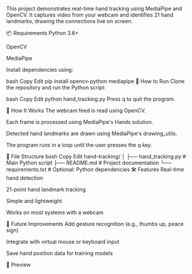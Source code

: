 This project demonstrates real-time hand tracking using MediaPipe and OpenCV. It captures video from your webcam and identifies 21 hand landmarks, drawing the connections live on screen.

<!-- Replace with your own screen recording if available -->

📦 Requirements
Python 3.6+

OpenCV

MediaPipe

Install dependencies using:

bash
Copy
Edit
pip install opencv-python mediapipe
🚀 How to Run
Clone the repository and run the Python script:

bash
Copy
Edit
python hand_tracking.py
Press q to quit the program.

🧠 How It Works
The webcam feed is read using OpenCV.

Each frame is processed using MediaPipe's Hands solution.

Detected hand landmarks are drawn using MediaPipe's drawing_utils.

The program runs in a loop until the user presses the q key.

📂 File Structure
bash
Copy
Edit
hand-tracking/
│
├── hand_tracking.py        # Main Python script
├── README.md               # Project documentation
└── requirements.txt        # Optional: Python dependencies
🛠️ Features
Real-time hand detection

21-point hand landmark tracking

Simple and lightweight

Works on most systems with a webcam

🧩 Future Improvements
Add gesture recognition (e.g., thumbs up, peace sign)

Integrate with virtual mouse or keyboard input

Save hand position data for training models

📸 Preview
<!-- Replace with a screenshot of your app in action -->
